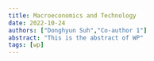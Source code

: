 ```yaml
---
title: Macroeconomics and Technology
date: 2022-10-24
authors: ["Donghyun Suh","Co-author 1"]
abstract: "This is the abstract of WP"
tags: [wp]
---
```



